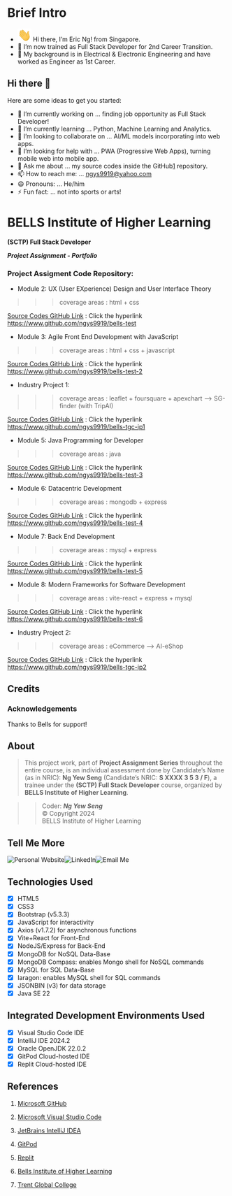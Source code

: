 <!-- .md means markdown -->

<!-- README.md -->
<!-- This file documents the information about the portfolio project. -->
<!-- It should be READ ME first!!! -->

<!--
**ngys9919/ngys9919** is a ✨ _special_ ✨ repository because its `README.md` (this file) appears on your GitHub profile.
-->

<!-- Heading level 1 -->
# Brief Intro

- <img src="https://raw.githubusercontent.com/ABSphreak/ABSphreak/master/gifs/Hi.gif" height="30px"> Hi there, I’m Eric Ng! from Singapore.
- 👀 I’m now trained as Full Stack Developer for 2nd Career Transition.
- 💞️ My background is in Electrical & Electronic Engineering and have worked as Engineer as 1st Career.

## Hi there 👋

Here are some ideas to get you started:

- 🔭 I’m currently working on ... finding job opportunity as Full Stack Developer!
- 🌱 I’m currently learning ... Python, Machine Learning and Analytics.
- 👯 I’m looking to collaborate on ... AI/ML models incorporating into web apps.
- 🤔 I’m looking for help with ... PWA (Progressive Web Apps), turning mobile web into mobile app.
- 💬 Ask me about ... my source codes inside the GitHub[1] repository.
- 📫 How to reach me: ... ngys9919@yahoo.com
- 😄 Pronouns: ... He/him
- ⚡ Fun fact: ... not into sports or arts!

#

<!-- Heading level 1 -->
# BELLS Institute of Higher Learning
**(SCTP) Full Stack Developer**

***Project Assignment - Portfolio***

<!-- Heading level 3 -->
### Project Assigment Code Repository:

* Module 2: UX (User EXperience) Design and User Interface Theory
>>> coverage areas
: html + css

[Source Codes GitHub Link](https://www.github.com/ngys9919/bells-test "My source-codes!")
: Click the hyperlink <https://www.github.com/ngys9919/bells-test>

* Module 3: Agile Front End Development with JavaScript
>>> coverage areas
: html + css + javascript

[Source Codes GitHub Link](https://www.github.com/ngys9919/bells-test-2 "My source-codes!")
: Click the hyperlink <https://www.github.com/ngys9919/bells-test-2>

* Industry Project 1:
>>> coverage areas
: leaflet + foursquare + apexchart --> SG-finder (with TripAI)

[Source Codes GitHub Link](https://www.github.com/ngys9919/bells-tgc-ip1 "My source-codes!")
: Click the hyperlink <https://www.github.com/ngys9919/bells-tgc-ip1>

* Module 5: Java Programming for Developer
>>> coverage areas
: java

[Source Codes GitHub Link](https://www.github.com/ngys9919/bells-test-3 "My source-codes!")
: Click the hyperlink <https://www.github.com/ngys9919/bells-test-3>

* Module 6: Datacentric Development
>>> coverage areas
: mongodb + express

[Source Codes GitHub Link](https://www.github.com/ngys9919/bells-test-4 "My source-codes!")
: Click the hyperlink <https://www.github.com/ngys9919/bells-test-4>

* Module 7: Back End Development
>>> coverage areas
: mysql + express

[Source Codes GitHub Link](https://www.github.com/ngys9919/bells-test-5 "My source-codes!")
: Click the hyperlink <https://www.github.com/ngys9919/bells-test-5>

* Module 8: Modern Frameworks for Software Development
>>> coverage areas
: vite-react + express + mysql

[Source Codes GitHub Link](https://www.github.com/ngys9919/bells-test-6 "My source-codes!")
: Click the hyperlink <https://www.github.com/ngys9919/bells-test-6>

* Industry Project 2:
>>> coverage areas
: eCommerce --> AI-eShop

[Source Codes GitHub Link](https://www.github.com/ngys9919/bells-tgc-ip2 "My source-codes!")
: Click the hyperlink <https://www.github.com/ngys9919/bells-tgc-ip2>

<!-- Heading level 2 -->
## Credits

### Acknowledgements
Thanks to Bells for support!

<!-- Heading level 2 -->
## About
> This project work, part of **Project Assignment Series** throughout the entire course, 
> is an individual assessment done by Candidate’s Name (as in NRIC): **Ng Yew Seng** (Candidate’s NRIC: **S XXXX 3 5 3 / F**), 
> a trainee under the **(SCTP) Full Stack Developer** course, organized by **BELLS Institute of Higher Learning**. 

>>
>> Coder: ***Ng Yew Seng***\
>> © Copyright 2024\
>> BELLS Institute of Higher Learning

## Tell Me More
[<img align="left" alt="Personal Website" src="https://img.shields.io/badge/portfolio-%23DD0B78.svg?&style=for-the-badge&logo=starship&logoColor=white" />][website]
[<img align="left" alt="LinkedIn" src="https://img.shields.io/badge/linkedin-%230077B5.svg?&style=for-the-badge&logo=linkedin&logoColor=white" />][linkedin]
[<img align="left" alt="Email Me" src="https://img.shields.io/badge/email-%23EA4335.svg?&style=for-the-badge&logo=gmail&logoColor=white" />][email]
<br/>

<!-- Heading level 2 -->
## Technologies Used
- [x] HTML5
- [x] CSS3
- [x] Bootstrap (v5.3.3) 
- [x] JavaScript for interactivity
- [x] Axios (v1.7.2) for asynchronous functions
- [x] Vite+React for Front-End
- [x] NodeJS/Express for Back-End
- [x] MongoDB for NoSQL Data-Base
- [x] MongoDB Compass: enables Mongo shell for NoSQL commands
- [x] MySQL for SQL Data-Base
- [x] laragon: enables MySQL shell for SQL commands
- [x] JSONBIN (v3) for data storage
- [x] Java SE 22

## Integrated Development Environments Used
- [x] Visual Studio Code IDE 
- [x] IntelliJ IDE 2024.2
- [x] Oracle OpenJDK 22.0.2
- [x] GitPod Cloud-hosted IDE
- [x] Replit Cloud-hosted IDE

<!-- Heading level 2 -->
## References
1.  [Microsoft GitHub](https://www.github.com)

2.  [Microsoft Visual Studio Code](https://code.visualstudio.com)

3.  [JetBrains IntelliJ IDEA](https://www.jetbrains.com)

4.  [GitPod](https://gitpod.io)

5.  [Replit](https://replit.com)

6.  [Bells Institute of Higher Learning](https://bells.sg)

7.  [Trent Global College](https://trentglobal.edu.sg)

<!-- hyperlinks -->
[1]: https://github.com "GitHub"

<!-- [website]: <my website> -->
[linkedin]: https://www.linkedin.com/in/eric-ng-65327b30
[github]: https://github.com/ngys9919
[email]: mailto:ngys9919@yahoo.com
[website]: https://github.com/ngys9919
